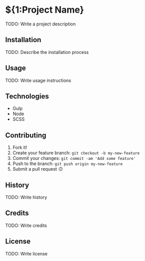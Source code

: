 
# ${1:Project Name}

TODO: Write a project description

## Installation

TODO: Describe the installation process

## Usage

TODO: Write usage instructions

## Technologies
- Gulp
- Node
- SCSS

## Contributing

1. Fork it!
2. Create your feature branch: `git checkout -b my-new-feature`
3. Commit your changes: `git commit -am 'Add some feature'`
4. Push to the branch: `git push origin my-new-feature`
5. Submit a pull request :D

## History

TODO: Write history

## Credits

TODO: Write credits

## License

TODO: Write license
